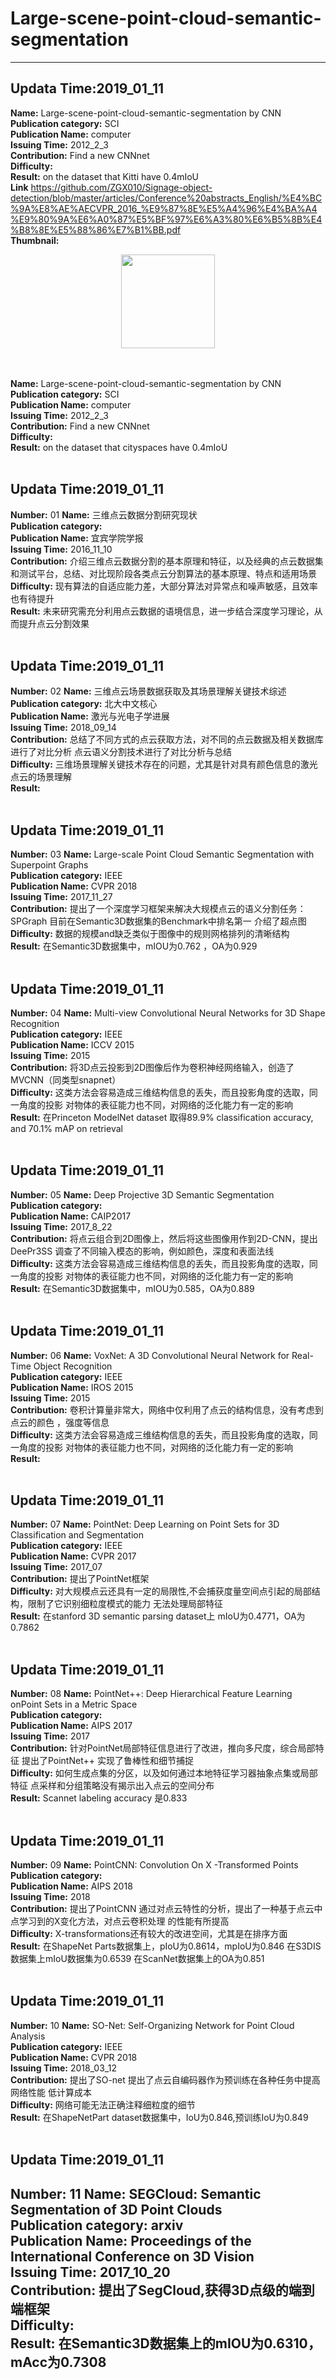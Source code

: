 # Large-scene-point-cloud-semantic-segmentation
---

##  Updata Time:2019_01_11
**Name:** Large-scene-point-cloud-semantic-segmentation by CNN <br>
**Publication category:** SCI <br>
**Publication Name:** computer <br>
**Issuing Time:** 2012_2_3 <br>
**Contribution:** Find a new CNNnet <br>
**Difficulty:**  <br>
**Result:** on the dataset that Kitti have 0.4mIoU    <br>
**Link** https://github.com/ZGX010/Signage-object-detection/blob/master/articles/Conference%20abstracts_English/%E4%BC%9A%E8%AE%AECVPR_2016_%E9%87%8E%E5%A4%96%E4%BA%A4%E9%80%9A%E6%A0%87%E5%BF%97%E6%A3%80%E6%B5%8B%E4%B8%8E%E5%88%86%E7%B1%BB.pdf <br>
**Thumbnail:** <br> 
<div align=center><img width="150" height="150" src="https://github.com/HeTingwei/ReadmeLearn/blob/master/avatar1.jpg"/></div>  <br>
  <br>

**Name:**  Large-scene-point-cloud-semantic-segmentation by CNN <br>
**Publication category:** SCI <br>
**Publication Name:** computer <br>
**Issuing Time:** 2012_2_3 <br>
**Contribution:** Find a new CNNnet <br>
**Difficulty:**  <br>
**Result:** on the dataset that cityspaces have 0.4mIoU    <br>
  <br>


##  Updata Time:2019_01_11
**Number:** 01
**Name:** 三维点云数据分割研究现状<br>
**Publication category:**  <br>
**Publication Name:** 宜宾学院学报 <br>
**Issuing Time:** 2016_11_10 <br>
**Contribution:** 介绍三维点云数据分割的基本原理和特征，以及经典的点云数据集和测试平台，总结、对比现阶段各类点云分割算法的基本原理、特点和适用场景<br>
**Difficulty:** 现有算法的自适应能力差，大部分算法对异常点和噪声敏感，且效率也有待提升<br>
**Result:** 未来研究需充分利用点云数据的语境信息，进一步结合深度学习理论，从而提升点云分割效果  <br>
  <br>

##  Updata Time:2019_01_11
**Number:** 02
**Name:** 三维点云场景数据获取及其场景理解关键技术综述 <br>
**Publication category:** 北大中文核心 <br>
**Publication Name:** 激光与光电子学进展 <br>
**Issuing Time:** 2018_09_14 <br>
**Contribution:** 总结了不同方式的点云获取方法，对不同的点云数据及相关数据库进行了对比分析
点云语义分割技术进行了对比分析与总结<br>
**Difficulty:** 三维场景理解关键技术存在的问题，尤其是针对具有颜色信息的激光点云的场景理解<br>
**Result:**    <br>
  <br>

##  Updata Time:2019_01_11
**Number:** 03
**Name:** Large-scale Point Cloud Semantic Segmentation with Superpoint Graphs <br>
**Publication category:** IEEE <br>
**Publication Name:** CVPR 2018 <br>
**Issuing Time:** 2017_11_27 <br>
**Contribution:** 提出了一个深度学习框架来解决大规模点云的语义分割任务：SPGraph
目前在Semantic3D数据集的Benchmark中排名第一
介绍了超点图<br>
**Difficulty:** 数据的规模and缺乏类似于图像中的规则网格排列的清晰结构<br>
**Result:**  在Semantic3D数据集中，mIOU为0.762 ，OA为0.929  <br>
  <br>

##  Updata Time:2019_01_11
**Number:** 04
**Name:** Multi-view Convolutional Neural Networks for 3D Shape Recognition <br>
**Publication category:** IEEE <br>
**Publication Name:** ICCV 2015<br>
**Issuing Time:** 2015 <br>
**Contribution:** 将3D点云投影到2D图像后作为卷积神经网络输入，创造了MVCNN（同类型snapnet）<br>
**Difficulty:** 这类方法会容易造成三维结构信息的丢失，而且投影角度的选取，同一角度的投影
对物体的表征能力也不同，对网络的泛化能力有一定的影响<br>
**Result:**  在Princeton ModelNet dataset 取得89.9% classification accuracy, and 70.1% mAP on retrieval <br>
 <br>

##  Updata Time:2019_01_11
**Number:** 05
**Name:** Deep Projective 3D Semantic Segmentation <br>
**Publication category:** <br>
**Publication Name:** CAIP2017<br>
**Issuing Time:** 2017_8_22 <br>
**Contribution:** 将点云组合到2D图像上，然后将这些图像用作到2D-CNN，提出DeePr3SS 调查了不同输入模态的影响，例如颜色，深度和表面法线<br>
**Difficulty:** 这类方法会容易造成三维结构信息的丢失，而且投影角度的选取，同一角度的投影
对物体的表征能力也不同，对网络的泛化能力有一定的影响<br>
**Result:**  在Semantic3D数据集中，mIOU为0.585，OA为0.889 <br>
  <br>

##  Updata Time:2019_01_11
**Number:** 06
**Name:** VoxNet: A 3D Convolutional Neural Network for Real-Time Object Recognition <br>
**Publication category:** IEEE <br>
**Publication Name:** IROS 2015<br>
**Issuing Time:** 2015 <br>
**Contribution:** 卷积计算量非常大，网络中仅利用了点云的结构信息，没有考虑到点云的颜色
，强度等信息<br>
**Difficulty:** 这类方法会容易造成三维结构信息的丢失，而且投影角度的选取，同一角度的投影
对物体的表征能力也不同，对网络的泛化能力有一定的影响<br>
**Result:**   <br>
  <br>

##  Updata Time:2019_01_11
**Number:** 07
**Name:** PointNet: Deep Learning on Point Sets for 3D Classification and Segmentation  <br>
**Publication category:** IEEE <br>
**Publication Name:** CVPR 2017<br>
**Issuing Time:** 2017_07 <br>
**Contribution:** 提出了PointNet框架<br>
**Difficulty:** 对大规模点云还具有一定的局限性,不会捕获度量空间点引起的局部结构，限制了它识别细粒度模式的能力
无法处理局部特征<br>
**Result:**  在stanford 3D semantic parsing dataset上 mIoU为0.4771，OA为0.7862  <br>
  <br>

##  Updata Time:2019_01_11
**Number:** 08
**Name:** PointNet++: Deep Hierarchical Feature Learning onPoint Sets in a Metric Space  <br>
**Publication category:**  <br>
**Publication Name:** AIPS 2017<br>
**Issuing Time:** 2017 <br>
**Contribution:** 针对PointNet局部特征信息进行了改进，推向多尺度，综合局部特征
提出了PointNet++
实现了鲁棒性和细节捕捉<br>
**Difficulty:** 如何生成点集的分区，以及如何通过本地特征学习器抽象点集或局部特征
点采样和分组策略没有揭示出入点云的空间分布<br>
**Result:**  Scannet labeling accuracy 是0.833  <br>
  <br>

##  Updata Time:2019_01_11
**Number:** 09
**Name:** PointCNN: Convolution On X -Transformed Points  <br>
**Publication category:**  <br>
**Publication Name:** AIPS 2018<br>
**Issuing Time:** 2018 <br>
**Contribution:** 提出了PointCNN
通过对点云特性的分析，提出了一种基于点云中点学习到的X变化方法，对点云卷积处理
的性能有所提高<br>
**Difficulty:** X-transformations还有较大的改进空间，尤其是在排序方面<br>
**Result:**  在ShapeNet Parts数据集上，pIoU为0.8614，mpIoU为0.846
在S3DIS数据集上mIoU数据集为0.6539
在ScanNet数据集上的OA为0.851  <br>
  <br>

##  Updata Time:2019_01_11
**Number:** 10
**Name:** SO-Net: Self-Organizing Network for Point Cloud Analysis  <br>
**Publication category:** IEEE <br>
**Publication Name:** CVPR 2018<br>
**Issuing Time:** 2018_03_12 <br>
**Contribution:** 提出了SO-net
提出了点云自编码器作为预训练在各种任务中提高网络性能
低计算成本<br>
**Difficulty:** 网络可能无法正确注释细粒度的细节<br>
**Result:**  在ShapeNetPart dataset数据集中，IoU为0.846,预训练IoU为0.849  <br>
  <br>

##  Updata Time:2019_01_11
**Number:** 11
**Name:** SEGCloud: Semantic Segmentation of 3D Point Clouds  <br>
**Publication category:**  arxiv <br>
**Publication Name:** Proceedings of the International Conference on 3D Vision<br>
**Issuing Time:** 2017_10_20 <br>
**Contribution:** 提出了SegCloud,获得3D点级的端到端框架<br>
**Difficulty:** <br>
**Result:**  在Semantic3D数据集上的mIOU为0.6310，mAcc为0.7308  <br>
  <br>
---
